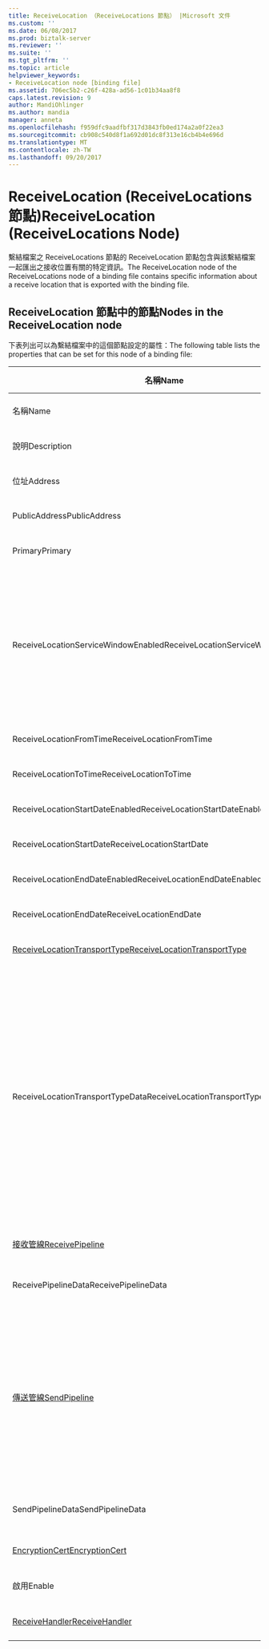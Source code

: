 ```yaml
---
title: ReceiveLocation （ReceiveLocations 節點） |Microsoft 文件
ms.custom: ''
ms.date: 06/08/2017
ms.prod: biztalk-server
ms.reviewer: ''
ms.suite: ''
ms.tgt_pltfrm: ''
ms.topic: article
helpviewer_keywords:
- ReceiveLocation node [binding file]
ms.assetid: 706ec5b2-c26f-428a-ad56-1c01b34aa8f8
caps.latest.revision: 9
author: MandiOhlinger
ms.author: mandia
manager: anneta
ms.openlocfilehash: f959dfc9aadfbf317d3843fb0ed174a2a0f22ea3
ms.sourcegitcommit: cb908c540d8f1a692d01dc8f313e16cb4b4e696d
ms.translationtype: MT
ms.contentlocale: zh-TW
ms.lasthandoff: 09/20/2017
---
```

# <a name="receivelocation-receivelocations-node"></a><span data-ttu-id="e8d5d-102">ReceiveLocation (ReceiveLocations 節點)</span><span class="sxs-lookup"><span data-stu-id="e8d5d-102">ReceiveLocation (ReceiveLocations Node)</span></span>
<span data-ttu-id="e8d5d-103">繫結檔案之 ReceiveLocations 節點的 ReceiveLocation 節點包含與該繫結檔案一起匯出之接收位置有關的特定資訊。</span><span class="sxs-lookup"><span data-stu-id="e8d5d-103">The ReceiveLocation node of the ReceiveLocations node of a binding file contains specific information about a receive location that is exported with the binding file.</span></span>  
  
## <a name="nodes-in-the-receivelocation-node"></a><span data-ttu-id="e8d5d-104">ReceiveLocation 節點中的節點</span><span class="sxs-lookup"><span data-stu-id="e8d5d-104">Nodes in the ReceiveLocation node</span></span>  
 <span data-ttu-id="e8d5d-105">下表列出可以為繫結檔案中的這個節點設定的屬性：</span><span class="sxs-lookup"><span data-stu-id="e8d5d-105">The following table lists the properties that can be set for this node of a binding file:</span></span>  
  
|<span data-ttu-id="e8d5d-106">**名稱**</span><span class="sxs-lookup"><span data-stu-id="e8d5d-106">**Name**</span></span>|<span data-ttu-id="e8d5d-107">**節點類型**</span><span class="sxs-lookup"><span data-stu-id="e8d5d-107">**Node Type**</span></span>|<span data-ttu-id="e8d5d-108">**資料類型**</span><span class="sxs-lookup"><span data-stu-id="e8d5d-108">**Data Type**</span></span>|<span data-ttu-id="e8d5d-109">**說明**</span><span class="sxs-lookup"><span data-stu-id="e8d5d-109">**Description**</span></span>|<span data-ttu-id="e8d5d-110">**限制**</span><span class="sxs-lookup"><span data-stu-id="e8d5d-110">**Restrictions**</span></span>|<span data-ttu-id="e8d5d-111">**註解**</span><span class="sxs-lookup"><span data-stu-id="e8d5d-111">**Comments**</span></span>|  
|--------------|-------------------|-------------------|---------------------|----------------------|------------------|  
|<span data-ttu-id="e8d5d-112">名稱</span><span class="sxs-lookup"><span data-stu-id="e8d5d-112">Name</span></span>|<span data-ttu-id="e8d5d-113">Attribute</span><span class="sxs-lookup"><span data-stu-id="e8d5d-113">Attribute</span></span>|<span data-ttu-id="e8d5d-114">xs:string</span><span class="sxs-lookup"><span data-stu-id="e8d5d-114">xs:string</span></span>|<span data-ttu-id="e8d5d-115">指定接收位置的名稱。</span><span class="sxs-lookup"><span data-stu-id="e8d5d-115">Specifies the name of the receive location.</span></span>|<span data-ttu-id="e8d5d-116">不需要</span><span class="sxs-lookup"><span data-stu-id="e8d5d-116">Not required</span></span>|<span data-ttu-id="e8d5d-117">預設值：空白</span><span class="sxs-lookup"><span data-stu-id="e8d5d-117">Default value: empty</span></span>|  
|<span data-ttu-id="e8d5d-118">說明</span><span class="sxs-lookup"><span data-stu-id="e8d5d-118">Description</span></span>|<span data-ttu-id="e8d5d-119">元素</span><span class="sxs-lookup"><span data-stu-id="e8d5d-119">Element</span></span>|<span data-ttu-id="e8d5d-120">xs:string</span><span class="sxs-lookup"><span data-stu-id="e8d5d-120">xs:string</span></span>|<span data-ttu-id="e8d5d-121">指定接收位置的描述。</span><span class="sxs-lookup"><span data-stu-id="e8d5d-121">Specifies a description for the receive location.</span></span>|<span data-ttu-id="e8d5d-122">Required</span><span class="sxs-lookup"><span data-stu-id="e8d5d-122">Required</span></span>|<span data-ttu-id="e8d5d-123">預設值：空白</span><span class="sxs-lookup"><span data-stu-id="e8d5d-123">Default value: empty</span></span>|  
|<span data-ttu-id="e8d5d-124">位址</span><span class="sxs-lookup"><span data-stu-id="e8d5d-124">Address</span></span>|<span data-ttu-id="e8d5d-125">元素</span><span class="sxs-lookup"><span data-stu-id="e8d5d-125">Element</span></span>|<span data-ttu-id="e8d5d-126">xs:string</span><span class="sxs-lookup"><span data-stu-id="e8d5d-126">xs:string</span></span>|<span data-ttu-id="e8d5d-127">指定接收位置的位址。</span><span class="sxs-lookup"><span data-stu-id="e8d5d-127">Specifies the address of the receive location.</span></span>|<span data-ttu-id="e8d5d-128">Required</span><span class="sxs-lookup"><span data-stu-id="e8d5d-128">Required</span></span>|<span data-ttu-id="e8d5d-129">預設值：空白</span><span class="sxs-lookup"><span data-stu-id="e8d5d-129">Default value: empty</span></span>|  
|<span data-ttu-id="e8d5d-130">PublicAddress</span><span class="sxs-lookup"><span data-stu-id="e8d5d-130">PublicAddress</span></span>|<span data-ttu-id="e8d5d-131">元素</span><span class="sxs-lookup"><span data-stu-id="e8d5d-131">Element</span></span>|<span data-ttu-id="e8d5d-132">xs:string</span><span class="sxs-lookup"><span data-stu-id="e8d5d-132">xs:string</span></span>|<span data-ttu-id="e8d5d-133">指定接收位置的公用位址。</span><span class="sxs-lookup"><span data-stu-id="e8d5d-133">Specifies the public address of the receive location.</span></span>|<span data-ttu-id="e8d5d-134">不需要</span><span class="sxs-lookup"><span data-stu-id="e8d5d-134">Not required</span></span>|<span data-ttu-id="e8d5d-135">預設值：空白</span><span class="sxs-lookup"><span data-stu-id="e8d5d-135">Default value: empty</span></span>|  
|<span data-ttu-id="e8d5d-136">Primary</span><span class="sxs-lookup"><span data-stu-id="e8d5d-136">Primary</span></span>|<span data-ttu-id="e8d5d-137">元素</span><span class="sxs-lookup"><span data-stu-id="e8d5d-137">Element</span></span>|<span data-ttu-id="e8d5d-138">xs:boolean</span><span class="sxs-lookup"><span data-stu-id="e8d5d-138">xs:boolean</span></span>|<span data-ttu-id="e8d5d-139">指定接收位置是否為主要的接收位置。</span><span class="sxs-lookup"><span data-stu-id="e8d5d-139">Specifies whether the receive location is primary.</span></span>|<span data-ttu-id="e8d5d-140">Required</span><span class="sxs-lookup"><span data-stu-id="e8d5d-140">Required</span></span>|<span data-ttu-id="e8d5d-141">預設值：無</span><span class="sxs-lookup"><span data-stu-id="e8d5d-141">Default value: none</span></span>|  
|<span data-ttu-id="e8d5d-142">ReceiveLocationServiceWindowEnabled</span><span class="sxs-lookup"><span data-stu-id="e8d5d-142">ReceiveLocationServiceWindowEnabled</span></span>|<span data-ttu-id="e8d5d-143">元素</span><span class="sxs-lookup"><span data-stu-id="e8d5d-143">Element</span></span>|<span data-ttu-id="e8d5d-144">xs:boolean</span><span class="sxs-lookup"><span data-stu-id="e8d5d-144">xs:boolean</span></span>|<span data-ttu-id="e8d5d-145">指定是否啟用服務窗口。</span><span class="sxs-lookup"><span data-stu-id="e8d5d-145">Specifies whether the service window is enabled.</span></span>|<span data-ttu-id="e8d5d-146">Required</span><span class="sxs-lookup"><span data-stu-id="e8d5d-146">Required</span></span>|<span data-ttu-id="e8d5d-147">預設值：無</span><span class="sxs-lookup"><span data-stu-id="e8d5d-147">Default value: none</span></span><br /><br /> <span data-ttu-id="e8d5d-148">指定**true**如果已啟用服務窗口; 否則指定**false。**</span><span class="sxs-lookup"><span data-stu-id="e8d5d-148">Specify **true** if the service window is enabled; otherwise, specify **false.**</span></span>|  
|<span data-ttu-id="e8d5d-149">ReceiveLocationFromTime</span><span class="sxs-lookup"><span data-stu-id="e8d5d-149">ReceiveLocationFromTime</span></span>|<span data-ttu-id="e8d5d-150">元素</span><span class="sxs-lookup"><span data-stu-id="e8d5d-150">Element</span></span>|<span data-ttu-id="e8d5d-151">xs:dateTime</span><span class="sxs-lookup"><span data-stu-id="e8d5d-151">xs:dateTime</span></span>|<span data-ttu-id="e8d5d-152">指定服務窗口的開始時間。</span><span class="sxs-lookup"><span data-stu-id="e8d5d-152">Specifies the start time of the service window.</span></span>|<span data-ttu-id="e8d5d-153">Required</span><span class="sxs-lookup"><span data-stu-id="e8d5d-153">Required</span></span>|<span data-ttu-id="e8d5d-154">預設值：無</span><span class="sxs-lookup"><span data-stu-id="e8d5d-154">Default value: none</span></span>|  
|<span data-ttu-id="e8d5d-155">ReceiveLocationToTime</span><span class="sxs-lookup"><span data-stu-id="e8d5d-155">ReceiveLocationToTime</span></span>|<span data-ttu-id="e8d5d-156">元素</span><span class="sxs-lookup"><span data-stu-id="e8d5d-156">Element</span></span>|<span data-ttu-id="e8d5d-157">xs:dateTime</span><span class="sxs-lookup"><span data-stu-id="e8d5d-157">xs:dateTime</span></span>|<span data-ttu-id="e8d5d-158">指定服務窗口的結束時間。</span><span class="sxs-lookup"><span data-stu-id="e8d5d-158">Specifies the end time of the service window.</span></span>|<span data-ttu-id="e8d5d-159">Required</span><span class="sxs-lookup"><span data-stu-id="e8d5d-159">Required</span></span>|<span data-ttu-id="e8d5d-160">預設值：無</span><span class="sxs-lookup"><span data-stu-id="e8d5d-160">Default value: none</span></span>|  
|<span data-ttu-id="e8d5d-161">ReceiveLocationStartDateEnabled</span><span class="sxs-lookup"><span data-stu-id="e8d5d-161">ReceiveLocationStartDateEnabled</span></span>|<span data-ttu-id="e8d5d-162">元素</span><span class="sxs-lookup"><span data-stu-id="e8d5d-162">Element</span></span>|<span data-ttu-id="e8d5d-163">xs:boolean</span><span class="sxs-lookup"><span data-stu-id="e8d5d-163">xs:boolean</span></span>|<span data-ttu-id="e8d5d-164">指定是否啟用服務窗口的開始日期。</span><span class="sxs-lookup"><span data-stu-id="e8d5d-164">Specifies whether the start date for the service window is enabled.</span></span>|<span data-ttu-id="e8d5d-165">Required</span><span class="sxs-lookup"><span data-stu-id="e8d5d-165">Required</span></span>|<span data-ttu-id="e8d5d-166">預設值：無</span><span class="sxs-lookup"><span data-stu-id="e8d5d-166">Default value: none</span></span>|  
|<span data-ttu-id="e8d5d-167">ReceiveLocationStartDate</span><span class="sxs-lookup"><span data-stu-id="e8d5d-167">ReceiveLocationStartDate</span></span>|<span data-ttu-id="e8d5d-168">元素</span><span class="sxs-lookup"><span data-stu-id="e8d5d-168">Element</span></span>|<span data-ttu-id="e8d5d-169">xs:dateTime</span><span class="sxs-lookup"><span data-stu-id="e8d5d-169">xs:dateTime</span></span>|<span data-ttu-id="e8d5d-170">指定服務窗口的開始日期。</span><span class="sxs-lookup"><span data-stu-id="e8d5d-170">Specifies the start date of the service window.</span></span>|<span data-ttu-id="e8d5d-171">Required</span><span class="sxs-lookup"><span data-stu-id="e8d5d-171">Required</span></span>|<span data-ttu-id="e8d5d-172">預設值：無</span><span class="sxs-lookup"><span data-stu-id="e8d5d-172">Default value: none</span></span>|  
|<span data-ttu-id="e8d5d-173">ReceiveLocationEndDateEnabled</span><span class="sxs-lookup"><span data-stu-id="e8d5d-173">ReceiveLocationEndDateEnabled</span></span>|<span data-ttu-id="e8d5d-174">元素</span><span class="sxs-lookup"><span data-stu-id="e8d5d-174">Element</span></span>|<span data-ttu-id="e8d5d-175">xs:boolean</span><span class="sxs-lookup"><span data-stu-id="e8d5d-175">xs:boolean</span></span>|<span data-ttu-id="e8d5d-176">指定是否啟用服務窗口的結束日期。</span><span class="sxs-lookup"><span data-stu-id="e8d5d-176">Specifies whether the end date for the service window is enabled.</span></span>|<span data-ttu-id="e8d5d-177">Required</span><span class="sxs-lookup"><span data-stu-id="e8d5d-177">Required</span></span>|<span data-ttu-id="e8d5d-178">預設值：無</span><span class="sxs-lookup"><span data-stu-id="e8d5d-178">Default value: none</span></span>|  
|<span data-ttu-id="e8d5d-179">ReceiveLocationEndDate</span><span class="sxs-lookup"><span data-stu-id="e8d5d-179">ReceiveLocationEndDate</span></span>|<span data-ttu-id="e8d5d-180">元素</span><span class="sxs-lookup"><span data-stu-id="e8d5d-180">Element</span></span>|<span data-ttu-id="e8d5d-181">xs:dateTime</span><span class="sxs-lookup"><span data-stu-id="e8d5d-181">xs:dateTime</span></span>|<span data-ttu-id="e8d5d-182">指定服務窗口的結束日期。</span><span class="sxs-lookup"><span data-stu-id="e8d5d-182">Specifies the end date of the service window.</span></span>|<span data-ttu-id="e8d5d-183">Required</span><span class="sxs-lookup"><span data-stu-id="e8d5d-183">Required</span></span>|<span data-ttu-id="e8d5d-184">預設值：無</span><span class="sxs-lookup"><span data-stu-id="e8d5d-184">Default value: none</span></span>|  
|[<span data-ttu-id="e8d5d-185">ReceiveLocationTransportType</span><span class="sxs-lookup"><span data-stu-id="e8d5d-185">ReceiveLocationTransportType</span></span>](../core/receivelocationtransporttype-receivelocation-node.md)|<span data-ttu-id="e8d5d-186">記錄</span><span class="sxs-lookup"><span data-stu-id="e8d5d-186">Record</span></span>|<span data-ttu-id="e8d5d-187">ProtocolType (ComplexType)</span><span class="sxs-lookup"><span data-stu-id="e8d5d-187">ProtocolType (ComplexType)</span></span>|<span data-ttu-id="e8d5d-188">指定此接收位置的傳輸類型。</span><span class="sxs-lookup"><span data-stu-id="e8d5d-188">Specifies the transport type for this receive location</span></span>|<span data-ttu-id="e8d5d-189">Required</span><span class="sxs-lookup"><span data-stu-id="e8d5d-189">Required</span></span>|<span data-ttu-id="e8d5d-190">預設值：無</span><span class="sxs-lookup"><span data-stu-id="e8d5d-190">Default value: none</span></span>|  
|<span data-ttu-id="e8d5d-191">ReceiveLocationTransportTypeData</span><span class="sxs-lookup"><span data-stu-id="e8d5d-191">ReceiveLocationTransportTypeData</span></span>|<span data-ttu-id="e8d5d-192">元素</span><span class="sxs-lookup"><span data-stu-id="e8d5d-192">Element</span></span>|<span data-ttu-id="e8d5d-193">xs:string</span><span class="sxs-lookup"><span data-stu-id="e8d5d-193">xs:string</span></span>|<span data-ttu-id="e8d5d-194">指定此接收位置的傳輸類型屬性。</span><span class="sxs-lookup"><span data-stu-id="e8d5d-194">Specifies the transport type properties for the receive location.</span></span>|<span data-ttu-id="e8d5d-195">不需要</span><span class="sxs-lookup"><span data-stu-id="e8d5d-195">Not required</span></span>|<span data-ttu-id="e8d5d-196">預設值：空白</span><span class="sxs-lookup"><span data-stu-id="e8d5d-196">Default value: empty</span></span><br /><br /> <span data-ttu-id="e8d5d-197">請參閱[整合式 BizTalk 配接器的組態屬性](../core/configuration-properties-for-integrated-biztalk-adapters.md)的配接器特定資訊可以儲存這個字串中的屬性。</span><span class="sxs-lookup"><span data-stu-id="e8d5d-197">See [Configuration Properties for Integrated BizTalk Adapters](../core/configuration-properties-for-integrated-biztalk-adapters.md) for adapter specific information about the properties that can be stored in this string.</span></span>|  
|[<span data-ttu-id="e8d5d-198">接收管線</span><span class="sxs-lookup"><span data-stu-id="e8d5d-198">ReceivePipeline</span></span>](../core/receivepipeline-receivelocation-node.md)|<span data-ttu-id="e8d5d-199">記錄</span><span class="sxs-lookup"><span data-stu-id="e8d5d-199">Record</span></span>|<span data-ttu-id="e8d5d-200">PipelineRef (ComplexType)</span><span class="sxs-lookup"><span data-stu-id="e8d5d-200">PipelineRef (ComplexType)</span></span>|<span data-ttu-id="e8d5d-201">指定此接收位置的接收管線。</span><span class="sxs-lookup"><span data-stu-id="e8d5d-201">Specifies the receive pipeline for the receive location.</span></span>|<span data-ttu-id="e8d5d-202">Required</span><span class="sxs-lookup"><span data-stu-id="e8d5d-202">Required</span></span>|<span data-ttu-id="e8d5d-203">預設值：無</span><span class="sxs-lookup"><span data-stu-id="e8d5d-203">Default value: none</span></span>|  
|<span data-ttu-id="e8d5d-204">ReceivePipelineData</span><span class="sxs-lookup"><span data-stu-id="e8d5d-204">ReceivePipelineData</span></span>|<span data-ttu-id="e8d5d-205">元素</span><span class="sxs-lookup"><span data-stu-id="e8d5d-205">Element</span></span>|<span data-ttu-id="e8d5d-206">xs:string</span><span class="sxs-lookup"><span data-stu-id="e8d5d-206">xs:string</span></span>|<span data-ttu-id="e8d5d-207">指定用於此接收位置之接收管線特定的自訂組態。</span><span class="sxs-lookup"><span data-stu-id="e8d5d-207">Specifies the custom configuration specific to the receive pipeline used for this receive location.</span></span>|<span data-ttu-id="e8d5d-208">Required</span><span class="sxs-lookup"><span data-stu-id="e8d5d-208">Required</span></span>|<span data-ttu-id="e8d5d-209">預設值：空白</span><span class="sxs-lookup"><span data-stu-id="e8d5d-209">Default value: empty</span></span>|  
|[<span data-ttu-id="e8d5d-210">傳送管線</span><span class="sxs-lookup"><span data-stu-id="e8d5d-210">SendPipeline</span></span>](../core/sendpipeline-receivelocation-node.md)|<span data-ttu-id="e8d5d-211">記錄</span><span class="sxs-lookup"><span data-stu-id="e8d5d-211">Record</span></span>|<span data-ttu-id="e8d5d-212">PipelineRef (ComplexType)</span><span class="sxs-lookup"><span data-stu-id="e8d5d-212">PipelineRef (ComplexType)</span></span>|<span data-ttu-id="e8d5d-213">指定雙向接收位置的傳送管線。</span><span class="sxs-lookup"><span data-stu-id="e8d5d-213">Specifies the send pipeline for a two way receive location.</span></span> <span data-ttu-id="e8d5d-214">**注意：**中[!INCLUDE[btsBizTalkServerNoVersion](../includes/btsbiztalkservernoversion-md.md)]傳送管線的雙向接收指定的接收位置，而不是在接收埠。</span><span class="sxs-lookup"><span data-stu-id="e8d5d-214">**Note:**  In [!INCLUDE[btsBizTalkServerNoVersion](../includes/btsbiztalkservernoversion-md.md)] send pipelines for two-way receives are specified at the receive location rather than at the receive port.</span></span> <span data-ttu-id="e8d5d-215">除非繫結檔案另外指定，否則接收位置會從所屬的接收埠自動繼承傳送管線。</span><span class="sxs-lookup"><span data-stu-id="e8d5d-215">Unless otherwise specified in the binding file, a receive location will automatically inherit the send pipeline from the receive port it belongs to.</span></span>|<span data-ttu-id="e8d5d-216">Required</span><span class="sxs-lookup"><span data-stu-id="e8d5d-216">Required</span></span>|<span data-ttu-id="e8d5d-217">預設值：無</span><span class="sxs-lookup"><span data-stu-id="e8d5d-217">Default value: none</span></span>|  
|<span data-ttu-id="e8d5d-218">SendPipelineData</span><span class="sxs-lookup"><span data-stu-id="e8d5d-218">SendPipelineData</span></span>|<span data-ttu-id="e8d5d-219">元素</span><span class="sxs-lookup"><span data-stu-id="e8d5d-219">Element</span></span>|<span data-ttu-id="e8d5d-220">xs:string</span><span class="sxs-lookup"><span data-stu-id="e8d5d-220">xs:string</span></span>|<span data-ttu-id="e8d5d-221">指定用於此接收位置之傳送管線特定的自訂組態。</span><span class="sxs-lookup"><span data-stu-id="e8d5d-221">Specifies the custom configuration specific to the send pipeline used for this receive location.</span></span>|<span data-ttu-id="e8d5d-222">Required</span><span class="sxs-lookup"><span data-stu-id="e8d5d-222">Required</span></span>|<span data-ttu-id="e8d5d-223">預設值：空白</span><span class="sxs-lookup"><span data-stu-id="e8d5d-223">Default value: empty</span></span>|  
|[<span data-ttu-id="e8d5d-224">EncryptionCert</span><span class="sxs-lookup"><span data-stu-id="e8d5d-224">EncryptionCert</span></span>](../core/encryptioncert-receivelocation-node.md)|<span data-ttu-id="e8d5d-225">記錄</span><span class="sxs-lookup"><span data-stu-id="e8d5d-225">Record</span></span>|<span data-ttu-id="e8d5d-226">CertificateInfo (ComplexType)</span><span class="sxs-lookup"><span data-stu-id="e8d5d-226">CertificateInfo (ComplexType)</span></span>|<span data-ttu-id="e8d5d-227">指定與接收位置關聯的加密憑證。</span><span class="sxs-lookup"><span data-stu-id="e8d5d-227">Specifies the encryption certificate associated with the receive location.</span></span>|<span data-ttu-id="e8d5d-228">不需要</span><span class="sxs-lookup"><span data-stu-id="e8d5d-228">Not required</span></span>|<span data-ttu-id="e8d5d-229">預設值：無</span><span class="sxs-lookup"><span data-stu-id="e8d5d-229">Default value: none</span></span>|  
|<span data-ttu-id="e8d5d-230">啟用</span><span class="sxs-lookup"><span data-stu-id="e8d5d-230">Enable</span></span>|<span data-ttu-id="e8d5d-231">元素</span><span class="sxs-lookup"><span data-stu-id="e8d5d-231">Element</span></span>|<span data-ttu-id="e8d5d-232">xs:boolean</span><span class="sxs-lookup"><span data-stu-id="e8d5d-232">xs:boolean</span></span>|<span data-ttu-id="e8d5d-233">指定接收位置是否已啟用。</span><span class="sxs-lookup"><span data-stu-id="e8d5d-233">Specifies whether the receive location is enabled or not.</span></span>|<span data-ttu-id="e8d5d-234">Required</span><span class="sxs-lookup"><span data-stu-id="e8d5d-234">Required</span></span>|<span data-ttu-id="e8d5d-235">預設值：無</span><span class="sxs-lookup"><span data-stu-id="e8d5d-235">Default value: none</span></span>|  
|[<span data-ttu-id="e8d5d-236">ReceiveHandler</span><span class="sxs-lookup"><span data-stu-id="e8d5d-236">ReceiveHandler</span></span>](../core/receivehandler-receivelocation-node.md)|<span data-ttu-id="e8d5d-237">記錄</span><span class="sxs-lookup"><span data-stu-id="e8d5d-237">Record</span></span>|<span data-ttu-id="e8d5d-238">ReceiveHandlerRef (ComplexType)</span><span class="sxs-lookup"><span data-stu-id="e8d5d-238">ReceiveHandlerRef (ComplexType)</span></span>|<span data-ttu-id="e8d5d-239">指定要用於這個接收位置的接收處理常式。</span><span class="sxs-lookup"><span data-stu-id="e8d5d-239">Specifies the receive handler to use for this receive location.</span></span>|<span data-ttu-id="e8d5d-240">不需要</span><span class="sxs-lookup"><span data-stu-id="e8d5d-240">Not required</span></span>|<span data-ttu-id="e8d5d-241">預設值：無</span><span class="sxs-lookup"><span data-stu-id="e8d5d-241">Default value: none</span></span>|